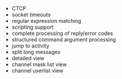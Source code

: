 * CTCP
* socket timeouts
* regular expression matching
* scripting support
* complete processing of reply/error codes
* structured command argument processing
* jump to activity
* split long messages
* detailed view
* channel mask list view
* channel userlist view
